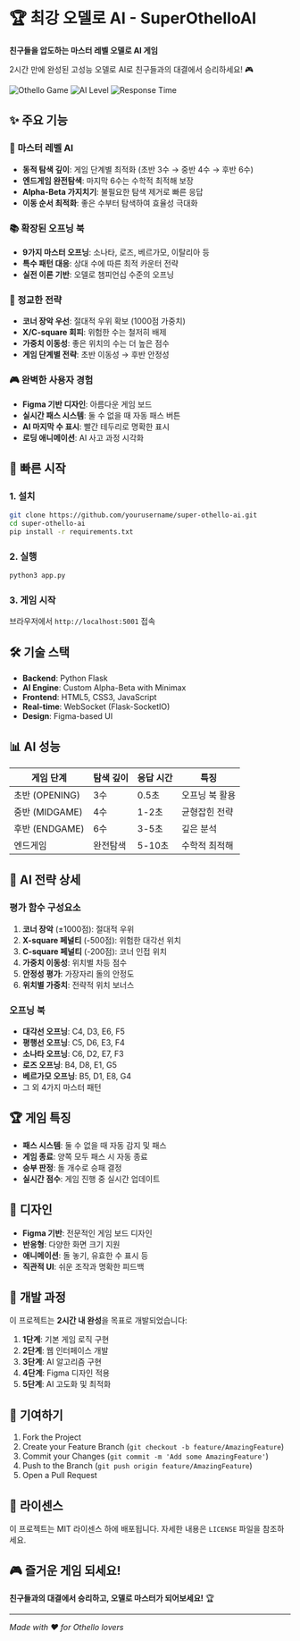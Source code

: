 # 🏆 최강 오델로 AI - SuperOthelloAI

**친구들을 압도하는 마스터 레벨 오델로 AI 게임**

2시간 만에 완성된 고성능 오델로 AI로 친구들과의 대결에서 승리하세요! 🎮

![Othello Game](https://img.shields.io/badge/Game-Othello%2FReversi-green)
![AI Level](https://img.shields.io/badge/AI%20Level-Master-red)
![Response Time](https://img.shields.io/badge/Response-1~3sec-blue)

## ✨ 주요 기능

### 🧠 **마스터 레벨 AI**
- **동적 탐색 깊이**: 게임 단계별 최적화 (초반 3수 → 중반 4수 → 후반 6수)
- **엔드게임 완전탐색**: 마지막 6수는 수학적 최적해 보장
- **Alpha-Beta 가지치기**: 불필요한 탐색 제거로 빠른 응답
- **이동 순서 최적화**: 좋은 수부터 탐색하여 효율성 극대화

### 📚 **확장된 오프닝 북**
- **9가지 마스터 오프닝**: 소나타, 로즈, 베르가모, 이탈리아 등
- **특수 패턴 대응**: 상대 수에 따른 최적 카운터 전략
- **실전 이론 기반**: 오델로 챔피언십 수준의 오프닝

### 🎯 **정교한 전략**
- **코너 장악 우선**: 절대적 우위 확보 (1000점 가중치)
- **X/C-square 회피**: 위험한 수는 철저히 배제
- **가중치 이동성**: 좋은 위치의 수는 더 높은 점수
- **게임 단계별 전략**: 초반 이동성 → 후반 안정성

### 🎮 **완벽한 사용자 경험**
- **Figma 기반 디자인**: 아름다운 게임 보드
- **실시간 패스 시스템**: 둘 수 없을 때 자동 패스 버튼
- **AI 마지막 수 표시**: 빨간 테두리로 명확한 표시
- **로딩 애니메이션**: AI 사고 과정 시각화

## 🚀 빠른 시작

### 1. 설치
```bash
git clone https://github.com/yourusername/super-othello-ai.git
cd super-othello-ai
pip install -r requirements.txt
```

### 2. 실행
```bash
python3 app.py
```

### 3. 게임 시작
브라우저에서 `http://localhost:5001` 접속

## 🛠 기술 스택

- **Backend**: Python Flask
- **AI Engine**: Custom Alpha-Beta with Minimax
- **Frontend**: HTML5, CSS3, JavaScript
- **Real-time**: WebSocket (Flask-SocketIO)
- **Design**: Figma-based UI

## 📊 AI 성능

| 게임 단계 | 탐색 깊이 | 응답 시간 | 특징 |
|-----------|-----------|-----------|------|
| 초반 (OPENING) | 3수 | 0.5초 | 오프닝 북 활용 |
| 중반 (MIDGAME) | 4수 | 1-2초 | 균형잡힌 전략 |
| 후반 (ENDGAME) | 6수 | 3-5초 | 깊은 분석 |
| 엔드게임 | 완전탐색 | 5-10초 | 수학적 최적해 |

## 🎯 AI 전략 상세

### 평가 함수 구성요소
1. **코너 장악** (±1000점): 절대적 우위
2. **X-square 페널티** (-500점): 위험한 대각선 위치
3. **C-square 페널티** (-200점): 코너 인접 위치
4. **가중치 이동성**: 위치별 차등 점수
5. **안정성 평가**: 가장자리 돌의 안정도
6. **위치별 가중치**: 전략적 위치 보너스

### 오프닝 북
- **대각선 오프닝**: C4, D3, E6, F5
- **평행선 오프닝**: C5, D6, E3, F4
- **소나타 오프닝**: C6, D2, E7, F3
- **로즈 오프닝**: B4, D8, E1, G5
- **베르가모 오프닝**: B5, D1, E8, G4
- 그 외 4가지 마스터 패턴

## 🏆 게임 특징

- **패스 시스템**: 둘 수 없을 때 자동 감지 및 패스
- **게임 종료**: 양쪽 모두 패스 시 자동 종료
- **승부 판정**: 돌 개수로 승패 결정
- **실시간 점수**: 게임 진행 중 실시간 업데이트

## 🎨 디자인

- **Figma 기반**: 전문적인 게임 보드 디자인
- **반응형**: 다양한 화면 크기 지원  
- **애니메이션**: 돌 놓기, 유효한 수 표시 등
- **직관적 UI**: 쉬운 조작과 명확한 피드백

## 📝 개발 과정

이 프로젝트는 **2시간 내 완성**을 목표로 개발되었습니다:

1. **1단계**: 기본 게임 로직 구현
2. **2단계**: 웹 인터페이스 개발
3. **3단계**: AI 알고리즘 구현
4. **4단계**: Figma 디자인 적용
5. **5단계**: AI 고도화 및 최적화

## 🤝 기여하기

1. Fork the Project
2. Create your Feature Branch (`git checkout -b feature/AmazingFeature`)
3. Commit your Changes (`git commit -m 'Add some AmazingFeature'`)
4. Push to the Branch (`git push origin feature/AmazingFeature`)
5. Open a Pull Request

## 📄 라이센스

이 프로젝트는 MIT 라이센스 하에 배포됩니다. 자세한 내용은 `LICENSE` 파일을 참조하세요.

## 🎮 즐거운 게임 되세요!

**친구들과의 대결에서 승리하고, 오델로 마스터가 되어보세요!** 🏆

---

*Made with ❤️ for Othello lovers*
